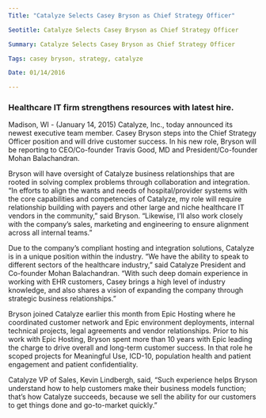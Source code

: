 ```yaml
---
Title: "Catalyze Selects Casey Bryson as Chief Strategy Officer"

Seotitle: Catalyze Selects Casey Bryson as Chief Strategy Officer

Summary: Catalyze Selects Casey Bryson as Chief Strategy Officer

Tags: casey bryson, strategy, catalyze

Date: 01/14/2016

---
```

### Healthcare IT firm strengthens resources with latest hire.

Madison, WI - (January 14, 2015)  Catalyze, Inc., today announced its newest executive team member. Casey Bryson steps into the Chief Strategy Officer position and will drive customer success. In his new role, Bryson will be reporting to CEO/Co-founder Travis Good, MD and President/Co-founder Mohan Balachandran.

Bryson will have oversight of Catalyze business relationships that are rooted in solving complex problems through collaboration and integration. “In efforts to align the wants and needs of hospital/provider systems with the core capabilities and competencies of Catalyze, my role will require relationship building with payers and other large and niche healthcare IT vendors in the community,” said Bryson. “Likewise, I’ll also work closely with the company’s sales, marketing and engineering to ensure alignment across all internal teams.”

Due to the company’s compliant hosting and integration solutions, Catalyze is in a unique position within the industry. “We have the ability to speak to different sectors of the healthcare industry,” said Catalyze President and Co-founder Mohan Balachandran. “With such deep domain experience in working with EHR customers, Casey brings a high level of industry knowledge, and also shares a vision of expanding the company through strategic business relationships.”  

Bryson joined Catalyze earlier this month from Epic Hosting where he coordinated customer network and Epic environment deployments, internal technical projects, legal agreements and vendor relationships. Prior to his work with Epic Hosting, Bryson spent more than 10 years with Epic leading the charge to drive overall and long-term customer success. In that role he scoped projects for Meaningful Use, ICD-10, population health and patient engagement and patient confidentiality.

Catalyze VP of Sales, Kevin Lindbergh, said, “Such experience helps Bryson understand how to help customers make their business models function; that’s how Catalyze succeeds, because we sell the ability for our customers to get things done and go-to-market quickly.”